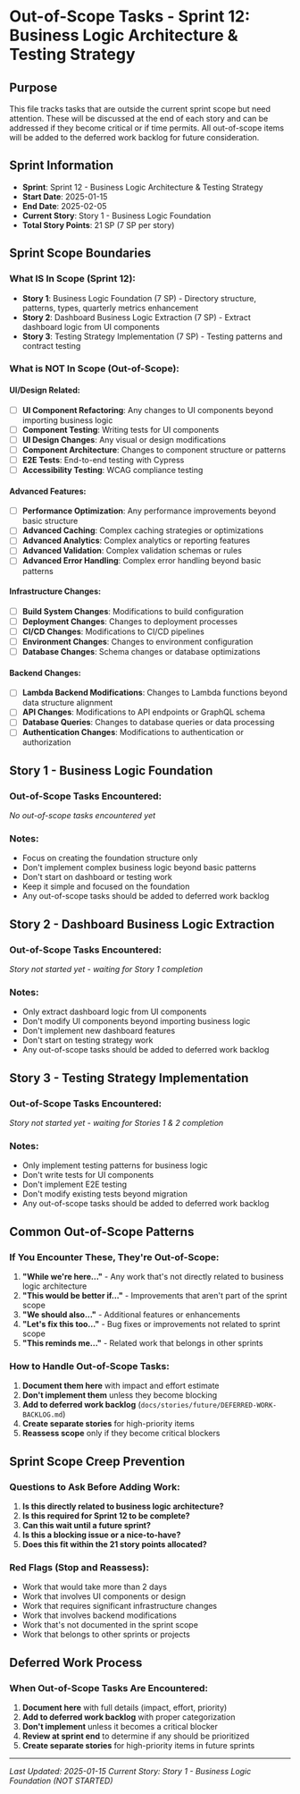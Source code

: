 # Out-of-Scope Tasks - Sprint 12: Business Logic Architecture & Testing Strategy

## Purpose

This file tracks tasks that are outside the current sprint scope but need attention. These will be discussed at the end of each story and can be addressed if they become critical or if time permits. All out-of-scope items will be added to the deferred work backlog for future consideration.

## Sprint Information

- **Sprint**: Sprint 12 - Business Logic Architecture & Testing Strategy
- **Start Date**: 2025-01-15
- **End Date**: 2025-02-05
- **Current Story**: Story 1 - Business Logic Foundation
- **Total Story Points**: 21 SP (7 SP per story)

## Sprint Scope Boundaries

### **What IS In Scope (Sprint 12):**

- **Story 1**: Business Logic Foundation (7 SP) - Directory structure, patterns, types, quarterly metrics enhancement
- **Story 2**: Dashboard Business Logic Extraction (7 SP) - Extract dashboard logic from UI components
- **Story 3**: Testing Strategy Implementation (7 SP) - Testing patterns and contract testing

### **What is NOT In Scope (Out-of-Scope):**

#### **UI/Design Related:**

- [ ] **UI Component Refactoring**: Any changes to UI components beyond importing business logic
- [ ] **Component Testing**: Writing tests for UI components
- [ ] **UI Design Changes**: Any visual or design modifications
- [ ] **Component Architecture**: Changes to component structure or patterns
- [ ] **E2E Tests**: End-to-end testing with Cypress
- [ ] **Accessibility Testing**: WCAG compliance testing

#### **Advanced Features:**

- [ ] **Performance Optimization**: Any performance improvements beyond basic structure
- [ ] **Advanced Caching**: Complex caching strategies or optimizations
- [ ] **Advanced Analytics**: Complex analytics or reporting features
- [ ] **Advanced Validation**: Complex validation schemas or rules
- [ ] **Advanced Error Handling**: Complex error handling beyond basic patterns

#### **Infrastructure Changes:**

- [ ] **Build System Changes**: Modifications to build configuration
- [ ] **Deployment Changes**: Changes to deployment processes
- [ ] **CI/CD Changes**: Modifications to CI/CD pipelines
- [ ] **Environment Changes**: Changes to environment configuration
- [ ] **Database Changes**: Schema changes or database optimizations

#### **Backend Changes:**

- [ ] **Lambda Backend Modifications**: Changes to Lambda functions beyond data structure alignment
- [ ] **API Changes**: Modifications to API endpoints or GraphQL schema
- [ ] **Database Queries**: Changes to database queries or data processing
- [ ] **Authentication Changes**: Modifications to authentication or authorization

## Story 1 - Business Logic Foundation

### Out-of-Scope Tasks Encountered:

_No out-of-scope tasks encountered yet_

### Notes:

- Focus on creating the foundation structure only
- Don't implement complex business logic beyond basic patterns
- Don't start on dashboard or testing work
- Keep it simple and focused on the foundation
- Any out-of-scope tasks should be added to deferred work backlog

## Story 2 - Dashboard Business Logic Extraction

### Out-of-Scope Tasks Encountered:

_Story not started yet - waiting for Story 1 completion_

### Notes:

- Only extract dashboard logic from UI components
- Don't modify UI components beyond importing business logic
- Don't implement new dashboard features
- Don't start on testing strategy work
- Any out-of-scope tasks should be added to deferred work backlog

## Story 3 - Testing Strategy Implementation

### Out-of-Scope Tasks Encountered:

_Story not started yet - waiting for Stories 1 & 2 completion_

### Notes:

- Only implement testing patterns for business logic
- Don't write tests for UI components
- Don't implement E2E testing
- Don't modify existing tests beyond migration
- Any out-of-scope tasks should be added to deferred work backlog

## Common Out-of-Scope Patterns

### **If You Encounter These, They're Out-of-Scope:**

1. **"While we're here..."** - Any work that's not directly related to business logic architecture
2. **"This would be better if..."** - Improvements that aren't part of the sprint scope
3. **"We should also..."** - Additional features or enhancements
4. **"Let's fix this too..."** - Bug fixes or improvements not related to sprint scope
5. **"This reminds me..."** - Related work that belongs in other sprints

### **How to Handle Out-of-Scope Tasks:**

1. **Document them here** with impact and effort estimate
2. **Don't implement them** unless they become blocking
3. **Add to deferred work backlog** (`docs/stories/future/DEFERRED-WORK-BACKLOG.md`)
4. **Create separate stories** for high-priority items
5. **Reassess scope** only if they become critical blockers

## Sprint Scope Creep Prevention

### **Questions to Ask Before Adding Work:**

1. **Is this directly related to business logic architecture?**
2. **Is this required for Sprint 12 to be complete?**
3. **Can this wait until a future sprint?**
4. **Is this a blocking issue or a nice-to-have?**
5. **Does this fit within the 21 story points allocated?**

### **Red Flags (Stop and Reassess):**

- Work that would take more than 2 days
- Work that involves UI components or design
- Work that requires significant infrastructure changes
- Work that involves backend modifications
- Work that's not documented in the sprint scope
- Work that belongs to other sprints or projects

## Deferred Work Process

### **When Out-of-Scope Tasks Are Encountered:**

1. **Document here** with full details (impact, effort, priority)
2. **Add to deferred work backlog** with proper categorization
3. **Don't implement** unless it becomes a critical blocker
4. **Review at sprint end** to determine if any should be prioritized
5. **Create separate stories** for high-priority items in future sprints

---

_Last Updated: 2025-01-15_
_Current Story: Story 1 - Business Logic Foundation (NOT STARTED)_
